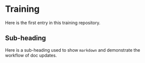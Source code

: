 # Training
Here is the first entry in this training repository.

## Sub-heading
Here is a sub-heading used to show `markdown` and demonstrate the workflow of doc updates.
